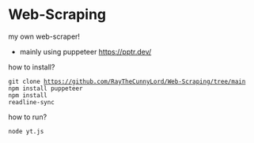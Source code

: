 # Web-Scraping
my own web-scraper!
- mainly using puppeteer
    https://pptr.dev/



how to install?

<code>git clone https://github.com/RayTheCunnyLord/Web-Scraping/tree/main</code> <br>
<code>npm install puppeteer</code> <br>
<code>npm install readline-sync</code>


how to run?

<code>node yt.js</code>

